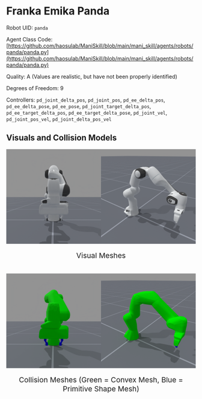 <!-- THIS IS ALL GENERATED DOCUMENTATION via generate_robot_docs.py. DO NOT MODIFY THIS FILE DIRECTLY. -->

# Franka Emika Panda

Robot UID: `panda`

Agent Class Code: [https://github.com/haosulab/ManiSkill/blob/main/mani_skill/agents/robots/panda/panda.py](https://github.com/haosulab/ManiSkill/blob/main/mani_skill/agents/robots/panda/panda.py)

Quality: A (Values are realistic, but have not been properly identified)

Degrees of Freedom: 9

Controllers: `pd_joint_delta_pos`, `pd_joint_pos`, `pd_ee_delta_pos`, `pd_ee_delta_pose`, `pd_ee_pose`, `pd_joint_target_delta_pos`, `pd_ee_target_delta_pos`, `pd_ee_target_delta_pose`, `pd_joint_vel`, `pd_joint_pos_vel`, `pd_joint_delta_pos_vel`

## Visuals and Collision Models

<div>
    <div style="max-width: 100%; display: flex; justify-content: center;">
        <img src="../../_static/robot_images/panda/front_visual.png" style='min-width:min(50%, 100px);max-width:50%;height:auto' alt="panda">
        <img src="../../_static/robot_images/panda/side_visual.png" style='min-width:min(50%, 100px);max-width:50%;height:auto' alt="panda">
    </div>
    <p style="text-align: center; font-size: 1.2rem;">Visual Meshes</p>
    <br/>
    <div style="max-width: 100%; display: flex; justify-content: center;">
        <img src="../../_static/robot_images/panda/front_collision.png" style='min-width:min(50%, 100px);max-width:50%;height:auto' alt="panda">
        <img src="../../_static/robot_images/panda/side_collision.png" style='min-width:min(50%, 100px);max-width:50%;height:auto' alt="panda">
    </div>
    <p style="text-align: center; font-size: 1.2rem;">Collision Meshes (Green = Convex Mesh, Blue = Primitive Shape Mesh)</p>
</div>
